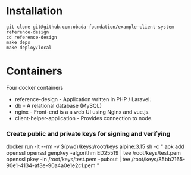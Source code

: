 # Installation

```
git clone git@github.com:obada-foundation/example-client-system reference-design
cd reference-design
make deps
make deploy/local
```

# Containers
Four docker containers
* reference-design - Application written in PHP / Laravel.
* db - A relational database (MySQL)
* nginx - Front-end is a a web UI using Nginx and vue.js.
* client-helper-application - Provides connection to node. 


### Create public and private keys for signing and verifying

docker run -it --rm -v $(pwd)/keys:/root/keys alpine:3.15 sh -c "
apk add openssl 
openssl genpkey -algorithm ED25519 | tee /root/keys/test.pem
openssl pkey -in /root/keys/test.pem  -pubout | tee /root/keys/85bb2165-90e1-4134-af3e-90a4a0e1e2c1.pem
"